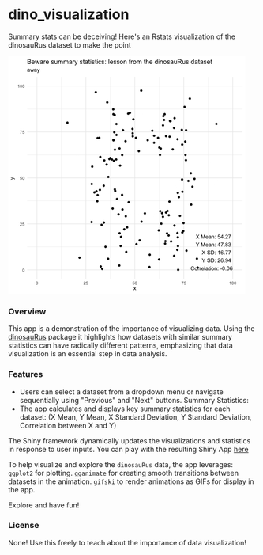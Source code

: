 # dino_visualization
Summary stats can be deceiving! Here's an Rstats visualization of the dinosauRus dataset to make the point

![](https://github.com/nickmmark/dino_visualization/blob/main/dinosaurus_animated.gif)

### Overview
This app is a demonstration of the importance of visualizing data. Using the [dinosauRus](https://cran.r-project.org/web/packages/datasauRus/vignettes/Datasaurus.html) package it highlights how datasets with similar summary statistics can have radically different patterns, emphasizing that data visualization is an essential step in data analysis.

### Features
* Users can select a dataset from a dropdown menu or navigate sequentially using "Previous" and "Next" buttons.
Summary Statistics:
* The app calculates and displays key summary statistics for each dataset: (X Mean, Y Mean, X Standard Deviation, Y Standard Deviation, Correlation between X and Y)

The Shiny framework dynamically updates the visualizations and statistics in response to user inputs. You can play with the resulting Shiny App [here](https://nickmmark.shinyapps.io/data_science/)

To help visualize and explore the `dinosauRus` data, the app leverages:
`ggplot2` for plotting.
`gganimate` for creating smooth transitions between datasets in the animation.
`gifski` to render animations as GIFs for display in the app.

Explore and have fun!

### License
None! Use this freely to teach about the importance of data visualization!
